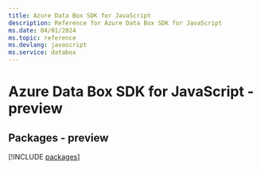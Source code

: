 ```yaml
---
title: Azure Data Box SDK for JavaScript
description: Reference for Azure Data Box SDK for JavaScript
ms.date: 04/01/2024
ms.topic: reference
ms.devlang: javascript
ms.service: databox
---
```

# Azure Data Box SDK for JavaScript - preview
## Packages - preview
[!INCLUDE [packages](data-box-index.md)]